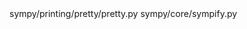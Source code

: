 <change>
  <file change-number-for-this-file="1">sympy/printing/pretty/pretty.py</file>
  <original line-count="11" no-ellipsis="true"><![CDATA[
from sympy.core.compatibility import range
]]></original>
  <modified no-ellipsis="true"><![CDATA[
from sympy.core.compatibility import range, Iterable, Mapping, MutableMapping, Callable
]]></modified>
</change>

<change>
  <file change-number-for-this-file="2">sympy/core/sympify.py</file>
  <original line-count="15" no-ellipsis="true"><![CDATA[
import collections
]]></original>
  <modified no-ellipsis="true"><![CDATA[
import collections.abc as collections
]]></modified>
</change>